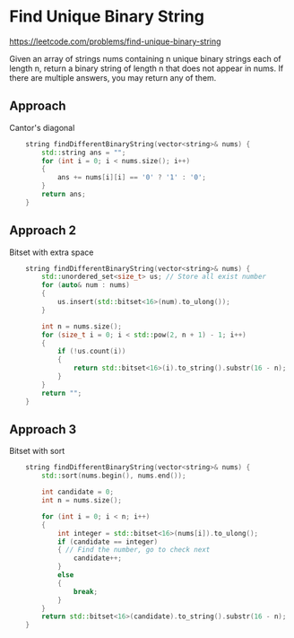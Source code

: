 # Find Unique Binary String

https://leetcode.com/problems/find-unique-binary-string

Given an array of strings nums containing n unique binary strings each of length n, return a binary string of length n that does not appear in nums. If there are multiple answers, you may return any of them.

## Approach 

Cantor's diagonal

``` C++
    string findDifferentBinaryString(vector<string>& nums) {
        std::string ans = "";
        for (int i = 0; i < nums.size(); i++)
        {
            ans += nums[i][i] == '0' ? '1' : '0';
        }
        return ans;
    }
```

## Approach 2

Bitset with extra space
``` C++
    string findDifferentBinaryString(vector<string>& nums) {
        std::unordered_set<size_t> us; // Store all exist number
        for (auto& num : nums)
        {
            us.insert(std::bitset<16>(num).to_ulong());
        }

        int n = nums.size();
        for (size_t i = 0; i < std::pow(2, n + 1) - 1; i++)
        {
            if (!us.count(i))
            {
                return std::bitset<16>(i).to_string().substr(16 - n);
            }
        }
        return "";
    }
```

## Approach 3

Bitset with sort
``` C++
    string findDifferentBinaryString(vector<string>& nums) {
        std::sort(nums.begin(), nums.end());

        int candidate = 0;
        int n = nums.size();

        for (int i = 0; i < n; i++)
        {
            int integer = std::bitset<16>(nums[i]).to_ulong();
            if (candidate == integer)
            { // Find the number, go to check next
                candidate++;
            }
            else
            {
                break;
            }
        }
        return std::bitset<16>(candidate).to_string().substr(16 - n);
    }
```